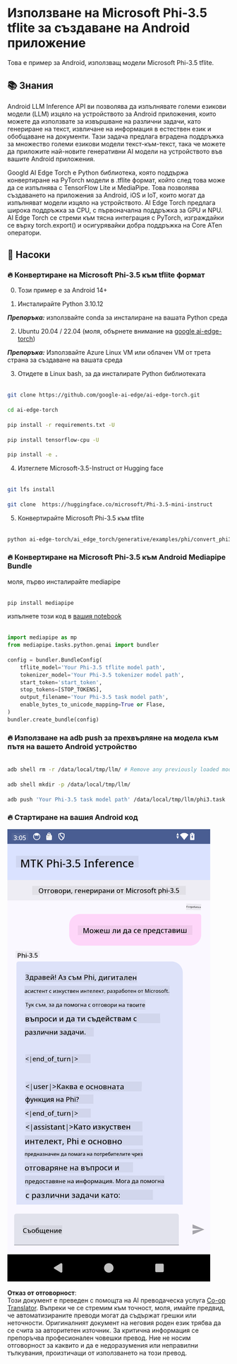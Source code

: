 <!--
CO_OP_TRANSLATOR_METADATA:
{
  "original_hash": "c4fe7f589d179be96a5577b0b8cba6aa",
  "translation_date": "2025-07-17T02:55:16+00:00",
  "source_file": "md/02.Application/01.TextAndChat/Phi3/UsingPhi35TFLiteCreateAndroidApp.md",
  "language_code": "bg"
}
-->
# **Използване на Microsoft Phi-3.5 tflite за създаване на Android приложение**

Това е пример за Android, използващ модели Microsoft Phi-3.5 tflite.

## **📚 Знания**

Android LLM Inference API ви позволява да изпълнявате големи езикови модели (LLM) изцяло на устройството за Android приложения, които можете да използвате за извършване на различни задачи, като генериране на текст, извличане на информация в естествен език и обобщаване на документи. Тази задача предлага вградена поддръжка за множество големи езикови модели текст-към-текст, така че можете да приложите най-новите генеративни AI модели на устройството във вашите Android приложения.

Googld AI Edge Torch е Python библиотека, която поддържа конвертиране на PyTorch модели в .tflite формат, който след това може да се изпълнява с TensorFlow Lite и MediaPipe. Това позволява създаването на приложения за Android, iOS и IoT, които могат да изпълняват модели изцяло на устройството. AI Edge Torch предлага широка поддръжка за CPU, с първоначална поддръжка за GPU и NPU. AI Edge Torch се стреми към тясна интеграция с PyTorch, изграждайки се върху torch.export() и осигурявайки добра поддръжка на Core ATen оператори.

## **🪬 Насоки**

### **🔥 Конвертиране на Microsoft Phi-3.5 към tflite формат**

0. Този пример е за Android 14+

1. Инсталирайте Python 3.10.12

***Препоръка:*** използвайте conda за инсталиране на вашата Python среда

2. Ubuntu 20.04 / 22.04 (моля, обърнете внимание на [google ai-edge-torch](https://github.com/google-ai-edge/ai-edge-torch))

***Препоръка:*** Използвайте Azure Linux VM или облачен VM от трета страна за създаване на вашата среда

3. Отидете в Linux bash, за да инсталирате Python библиотеката

```bash

git clone https://github.com/google-ai-edge/ai-edge-torch.git

cd ai-edge-torch

pip install -r requirements.txt -U 

pip install tensorflow-cpu -U

pip install -e .

```

4. Изтеглете Microsoft-3.5-Instruct от Hugging face

```bash

git lfs install

git clone  https://huggingface.co/microsoft/Phi-3.5-mini-instruct

```

5. Конвертирайте Microsoft Phi-3.5 към tflite

```bash

python ai-edge-torch/ai_edge_torch/generative/examples/phi/convert_phi3_to_tflite.py --checkpoint_path  Your Microsoft Phi-3.5-mini-instruct path --tflite_path Your Microsoft Phi-3.5-mini-instruct tflite path  --prefill_seq_len 1024 --kv_cache_max_len 1280 --quantize True

```

### **🔥 Конвертиране на Microsoft Phi-3.5 към Android Mediapipe Bundle**

моля, първо инсталирайте mediapipe

```bash

pip install mediapipe

```

изпълнете този код в [вашия notebook](../../../../../../code/09.UpdateSamples/Aug/Android/convert/convert_phi.ipynb)

```python

import mediapipe as mp
from mediapipe.tasks.python.genai import bundler

config = bundler.BundleConfig(
    tflite_model='Your Phi-3.5 tflite model path',
    tokenizer_model='Your Phi-3.5 tokenizer model path',
    start_token='start_token',
    stop_tokens=[STOP_TOKENS],
    output_filename='Your Phi-3.5 task model path',
    enable_bytes_to_unicode_mapping=True or Flase,
)
bundler.create_bundle(config)

```

### **🔥 Използване на adb push за прехвърляне на модела към пътя на вашето Android устройство**

```bash

adb shell rm -r /data/local/tmp/llm/ # Remove any previously loaded models

adb shell mkdir -p /data/local/tmp/llm/

adb push 'Your Phi-3.5 task model path' /data/local/tmp/llm/phi3.task

```

### **🔥 Стартиране на вашия Android код**

![demo](../../../../../../translated_images/demo.06d5a4246f057d1be99ffad0cbf22f4ac0c41530774d51ff903cfaa1d3cd3c8e.bg.png)

**Отказ от отговорност**:  
Този документ е преведен с помощта на AI преводаческа услуга [Co-op Translator](https://github.com/Azure/co-op-translator). Въпреки че се стремим към точност, моля, имайте предвид, че автоматизираните преводи могат да съдържат грешки или неточности. Оригиналният документ на неговия роден език трябва да се счита за авторитетен източник. За критична информация се препоръчва професионален човешки превод. Ние не носим отговорност за каквито и да е недоразумения или неправилни тълкувания, произтичащи от използването на този превод.
